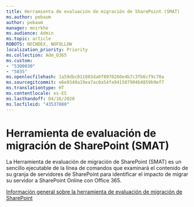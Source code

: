 ```yaml
---
title: Herramienta de evaluación de migración de SharePoint (SMAT)
ms.author: pebaum
author: pebaum
manager: mnirkhe
ms.audience: Admin
ms.topic: article
ROBOTS: NOINDEX, NOFOLLOW
localization_priority: Priority
ms.collection: Adm_O365
ms.custom:
- "5300030"
- "5035"
ms.openlocfilehash: 1a59dbc011803da0f8970260e4b7c3fb6cf9c70a
ms.sourcegitcommit: e6e9340a19ea7ac0a54fa941507904b4859b9ef7
ms.translationtype: HT
ms.contentlocale: es-ES
ms.lasthandoff: 04/16/2020
ms.locfileid: "43537880"
---
```

# <a name="sharepoint-migration-assessment-tool-smat"></a>Herramienta de evaluación de migración de SharePoint (SMAT)

La Herramienta de evaluación de migración de SharePoint (SMAT) es un sencillo ejecutable de la línea de comandos que examinará el contenido de su granja de servidores de SharePoint para identificar el impacto de migrar su servidor a SharePoint Online con Office 365.

[Información general sobre la herramienta de evaluación de migración de SharePoint](https://docs.microsoft.com/sharepointmigration/overview-of-the-sharepoint-migration-assessment-tool)
